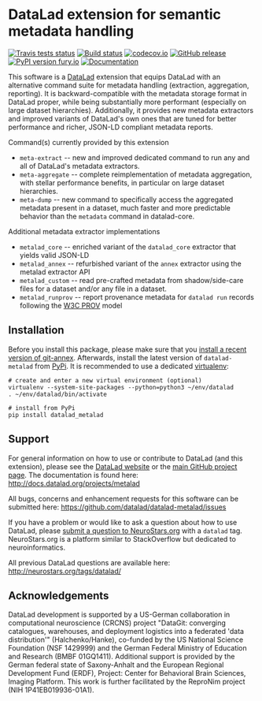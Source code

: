# DataLad extension for semantic metadata handling

[![Travis tests status](https://secure.travis-ci.org/datalad/datalad-metalad.png?branch=master)](https://travis-ci.org/datalad/datalad-metalad) [![Build status](https://ci.appveyor.com/api/projects/status/8jtp2fp3mwr5huyi/branch/master?svg=true)](https://ci.appveyor.com/project/mih/datalad-metalad) [![codecov.io](https://codecov.io/github/datalad/datalad-metalad/coverage.svg?branch=master)](https://codecov.io/github/datalad/datalad-metalad?branch=master) [![GitHub release](https://img.shields.io/github/release/datalad/datalad-metalad.svg)](https://GitHub.com/datalad/datalad-metalad/releases/) [![PyPI version fury.io](https://badge.fury.io/py/datalad-metalad.svg)](https://pypi.python.org/pypi/datalad-metalad/) [![Documentation](https://readthedocs.org/projects/datalad-metalad/badge/?version=latest)](http://docs.datalad.org/projects/metalad)

This software is a [DataLad](http://datalad.org) extension that equips DataLad
with an alternative command suite for metadata handling (extraction, aggregation,
reporting). It is backward-compatible with the metadata storage format in DataLad
proper, while being substantially more performant (especially on large dataset
hierarchies). Additionally, it provides new metadata extractors and improved
variants of DataLad's own ones that are tuned for better performance and richer,
JSON-LD compliant metadata reports.

Command(s) currently provided by this extension

- `meta-extract` -- new and improved dedicated command to run any and all of
  DataLad's metadata extractors.
- `meta-aggregate` -- complete reimplementation of metadata aggregation, with
  stellar performance benefits, in particular on large dataset hierarchies.
- `meta-dump` -- new command to specifically access the aggregated metadata
  present in a dataset, much faster and more predictable behavior than the
  `metadata` command in datalad-core.

Additional metadata extractor implementations

- `metalad_core` -- enriched variant of the `datalad_core` extractor that yields
  valid JSON-LD
- `metalad_annex` -- refurbished variant of the `annex` extractor using the
  metalad extractor API
- `metalad_custom` -- read pre-crafted metadata from shadow/side-care files for
  a dataset and/or any file in a dataset.
- `metalad_runprov` -- report provenance metadata for `datalad run` records
  following the [W3C PROV](https://www.w3.org/TR/prov-overview) model


## Installation

Before you install this package, please make sure that you [install a recent
version of git-annex](https://git-annex.branchable.com/install).  Afterwards,
install the latest version of `datalad-metalad` from
[PyPi](https://pypi.org/project/datalad-metalad). It is recommended to use
a dedicated [virtualenv](https://virtualenv.pypa.io):

    # create and enter a new virtual environment (optional)
    virtualenv --system-site-packages --python=python3 ~/env/datalad
    . ~/env/datalad/bin/activate

    # install from PyPi
    pip install datalad_metalad


## Support

For general information on how to use or contribute to DataLad (and this
extension), please see the [DataLad website](http://datalad.org) or the
[main GitHub project page](http://datalad.org). The documentation is found
here: http://docs.datalad.org/projects/metalad

All bugs, concerns and enhancement requests for this software can be submitted here:
https://github.com/datalad/datalad-metalad/issues

If you have a problem or would like to ask a question about how to use DataLad,
please [submit a question to
NeuroStars.org](https://neurostars.org/tags/datalad) with a ``datalad`` tag.
NeuroStars.org is a platform similar to StackOverflow but dedicated to
neuroinformatics.

All previous DataLad questions are available here:
http://neurostars.org/tags/datalad/

## Acknowledgements

DataLad development is supported by a US-German collaboration in computational
neuroscience (CRCNS) project "DataGit: converging catalogues, warehouses, and
deployment logistics into a federated 'data distribution'" (Halchenko/Hanke),
co-funded by the US National Science Foundation (NSF 1429999) and the German
Federal Ministry of Education and Research (BMBF 01GQ1411). Additional support
is provided by the German federal state of Saxony-Anhalt and the European
Regional Development Fund (ERDF), Project: Center for Behavioral Brain
Sciences, Imaging Platform.  This work is further facilitated by the ReproNim
project (NIH 1P41EB019936-01A1).

